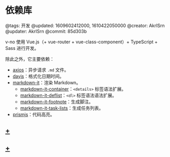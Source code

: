# 依赖库

@tags: 开发
@updated: 1609602412000, 1610422050000
@creator: AkrISrn
@updater: AkrISrn
@commit: 85d303b

v-no 使用 Vue.js（+ vue-router + vue-class-component）+ TypeScript + Sass 进行开发。

除此之外，它主要依赖：

- [axios](https://github.com/axios/axios)：异步请求 `.md` 文件。
- [dayjs](https://github.com/iamkun/dayjs)：格式化日期时间。
- [markdown-it](https://github.com/markdown-it/markdown-it)：渲染 Markdown。
    - [markdown-it-container](https://github.com/markdown-it/markdown-it-container)：`<details>` 标签语法扩展。
    - [markdown-it-deflist](https://github.com/markdown-it/markdown-it-deflist)：`<dl>` 标签语法语法扩展。
    - [markdown-it-footnote](https://github.com/markdown-it/markdown-it-footnote)：生成脚注。
    - [markdown-it-task-lists](https://github.com/revin/markdown-it-task-lists)：生成任务列表。
- [prismjs](https://github.com/PrismJS/prism)：代码高亮。

## [+](/zh/docs/markdown-it.md)

## [+](/zh/docs/prismjs.md)
